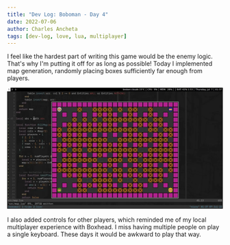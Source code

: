 ```yaml
---
title: "Dev Log: Boboman - Day 4"
date: 2022-07-06
author: Charles Ancheta
tags: [dev-log, love, lua, multiplayer]
---
```


I feel like the hardest part of writing this game would be the enemy logic. That's why I'm putting it off for as long as
possible! Today I implemented map generation, randomly placing boxes sufficiently far enough from players.

![](./multiplayer.webp)

I also added controls for other players, which reminded me of my local multiplayer experience with Boxhead. I miss
having multiple people on play a single keyboard. These days it would be awkward to play that way.
